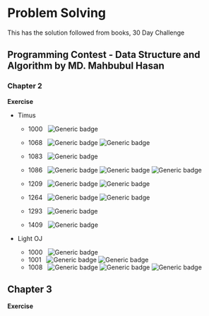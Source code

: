 # Problem Solving
This has the solution followed from books, 30 Day Challenge

## Programming Contest - Data Structure and Algorithm by MD. Mahbubul Hasan

### Chapter 2
**Exercise**
- Timus
  - 1000 &nbsp;
  ![Generic badge](https://img.shields.io/badge/Status-Accepted-<>)
  - 1068 &nbsp;
    ![Generic badge](https://img.shields.io/badge/Status-Accepted-<>)
    ![Generic badge](https://img.shields.io/badge/Complexity-Easy-x)
  - 1083 &nbsp;
    ![Generic badge](https://img.shields.io/badge/Status-Accepted-<>)
  - 1086 &nbsp;
  ![Generic badge](https://img.shields.io/badge/Status-Accepted-<>)
  ![Generic badge](https://img.shields.io/badge/Complexity-Hard-red)
  ![Generic badge](https://img.shields.io/badge/New-Sieve's%20Prime%20Number-purple)
  - 1209 &nbsp;
    ![Generic badge](https://img.shields.io/badge/Status-Accepted-<>)
    ![Generic badge](https://img.shields.io/badge/Complexity-Formula%20Based-yellow)

  - 1264 &nbsp;
  ![Generic badge](https://img.shields.io/badge/Status-Accepted-<>)
  ![Generic badge](https://img.shields.io/badge/Complexity-Weird-red)
  - 1293 &nbsp;
  ![Generic badge](https://img.shields.io/badge/Status-Accepted-<>)
  - 1409 &nbsp;
  ![Generic badge](https://img.shields.io/badge/Status-Accepted-<>)
  
  
- Light OJ
  - 1000 &nbsp;
    ![Generic badge](https://img.shields.io/badge/Status-Accepted-<>)
  - 1001 &nbsp;
    ![Generic badge](https://img.shields.io/badge/Status-Accepted-<>)
    ![Generic badge](https://img.shields.io/badge/New-Vector,%20Random%20Number-purple)
  - 1008 &nbsp;
    ![Generic badge](https://img.shields.io/badge/Status-Accepted-<>)
    ![Generic badge](https://img.shields.io/badge/Complexity-Formula%20Based-yellow)
    ![Generic badge](https://img.shields.io/badge/New-Snake%20Matrix-purple)
## Chapter 3
**Exercise**